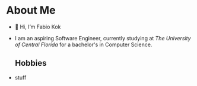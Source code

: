 # About Me
- 👋 Hi, I’m Fabio Kok
- I am an aspiring Software Engineer, currently studying at *The University of Central Florida* for a bachelor's in Computer Science.

  ## Hobbies
- stuff

<!---
FabioKok/FabioKok is a ✨ special ✨ repository because its `README.md` (this file) appears on your GitHub profile.
You can click the Preview link to take a look at your changes.
--->
